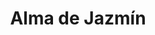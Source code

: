 ---
title: "Alma de Jazmín"
url: /ciudad-autonoma-de-buenos-aires/alma-de-jazmin-avenida-jose-maria-moreno/
shop: general
---